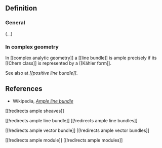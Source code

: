 
## Definition 

### General

(...)

### In complex geometry

In [[complex analytic geometry]] a [[line bundle]] is ample precisely if its [[Chern class]] is represented by a [[Kähler form]].

See also at _[[positive line bundle]]_.


## References

* Wikipedia, _[Ample line bundle](http://en.wikipedia.org/wiki/Ample_line_bundle)_

[[!redirects ample sheaves]]

[[!redirects ample line bundle]]
[[!redirects ample line bundles]]

[[!redirects ample vector bundle]]
[[!redirects ample vector bundles]]

[[!redirects ample module]]
[[!redirects ample modules]]

